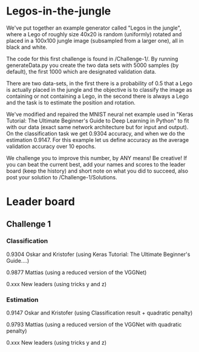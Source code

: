 # Legos-in-the-jungle

We've put together an example generator called "Legos in the jungle", where a Lego of roughly size 40x20 is random (uniformly) rotated and placed in a 100x100 jungle image (subsampled from a larger one), all in black and white.

The code for this first challenge is found in /Challenge-1/. By running generateData.py you create the two data sets with 5000 samples (by default), the first 1000 which are designated validation data.

There are two data-sets, in the first there is a probability of 0.5 that a Lego is actually placed in the jungle and the objective is to classify the image as containing or not containing a Lego, in the second there is always a Lego and the task is to estimate the position and rotation.

We've modified and repaired the MNIST neural net example used in "Keras Tutorial: The Ultimate Beginner's Guide to Deep Learning in Python" to fit with our data (exact same network architecture but for input and output). On the classification task we get 0.9304 accuracy, and when we do the estimation 0.9147. For this example let us define accuracy as the average validation accuracy over 10 epochs.

We challenge you to improve this number, by ANY means! Be creative! If you can beat the current best, add your names and scores to the leader board (keep the history) and short note on what you did to succeed, also post your solution to /Challenge-1/Solutions.


# Leader board 

## Challenge 1

### Classification

0.9304 Oskar and Kristofer (using Keras Tutorial: The Ultimate Beginner's Guide....)

0.9877 Mattias (using a reduced version of the VGGNet)

0.xxx New leaders (using tricks y and z)

### Estimation

0.9147 Oskar and Kristofer (using Classification result + quadratic penalty)

0.9793 Mattias (using a reduced version of the VGGNet with quadratic penalty)

0.xxx New leaders (using tricks y and z)

